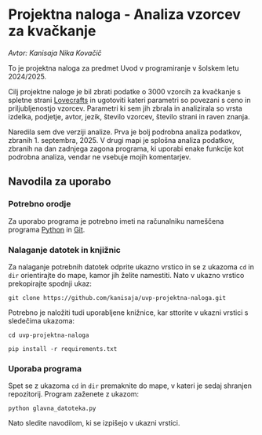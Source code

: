 # Projektna naloga - Analiza vzorcev za kvačkanje
*Avtor: Kanisaja Nika Kovačič*

To je projektna naloga za predmet Uvod v programiranje v šolskem letu 2024/2025. 

Cilj projektne naloge je bil zbrati podatke o 3000 vzorcih za kvačkanje s spletne strani [Lovecrafts](https://www.lovecrafts.com/en-gb/) in ugotoviti kateri parametri so povezani s ceno in priljubljenostjo vzorcev. Parametri ki sem jih zbrala in analizirala so vrsta izdelka, podjetje, avtor, jezik, število vzorcev, število strani in raven znanja. 

Naredila sem dve verziji analize. Prva je bolj podrobna analiza podatkov, zbranih 1. septembra, 2025. V drugi mapi je splošna analiza podatkov, zbranih na dan zadnjega zagona programa, ki uporabi enake funkcije kot podrobna analiza, vendar ne vsebuje mojih komentarjev.

## Navodila za uporabo

### Potrebno orodje
Za uporabo programa je potrebno imeti na računalniku nameščena programa [Python](https://www.python.org/downloads/) in [Git](https://git-scm.com/downloads).

### Nalaganje datotek in knjižnic
Za nalaganje potrebnih datotek odprite ukazno vrstico in se z ukazoma ```cd``` in ```dir``` orientirajte do mape, kamor jih želite namestiti. Nato v ukazno vrstico prekopirajte spodnji ukaz:
```
git clone https://github.com/kanisaja/uvp-projektna-naloga.git
```
Potrebno je naložiti tudi uporabljene knižnice, kar sttorite v ukazni vrstici s sledečima ukazoma:
```
cd uvp-projektna-naloga
```
```
pip install -r requirements.txt
```

### Uporaba programa

Spet se z ukazoma ```cd``` in ```dir``` premaknite do mape, v kateri je sedaj shranjen repozitorij. Program zaženete z ukazom:
```
python glavna_datoteka.py
```
Nato sledite navodilom, ki se izpišejo v ukazni vrstici.
